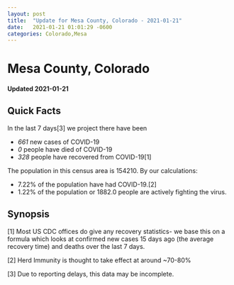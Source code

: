 ```yaml
---
layout: post
title:  "Update for Mesa County, Colorado - 2021-01-21"
date:   2021-01-21 01:01:29 -0600
categories: Colorado,Mesa
---
```


# Mesa County, Colorado
#### Updated 2021-01-21

## Quick Facts

In the last 7 days[3] we project there have been
- *661* new cases of COVID-19
- *0* people have died of COVID-19
- *328* people have recovered from COVID-19[1]

The population in this census area is 154210. By our calculations:
- 7.22% of the population have had COVID-19.[2]
- 1.22% of the population or 1882.0 people are actively fighting the virus.

## Synopsis




[1] Most US CDC offices do give any recovery statistics- we base this on a formula which looks at confirmed new cases
15 days ago (the average recovery time) and deaths over the last 7 days.

[2] Herd Immunity is thought to take effect at around ~70-80%

[3] Due to reporting delays, this data may be incomplete.
 
    